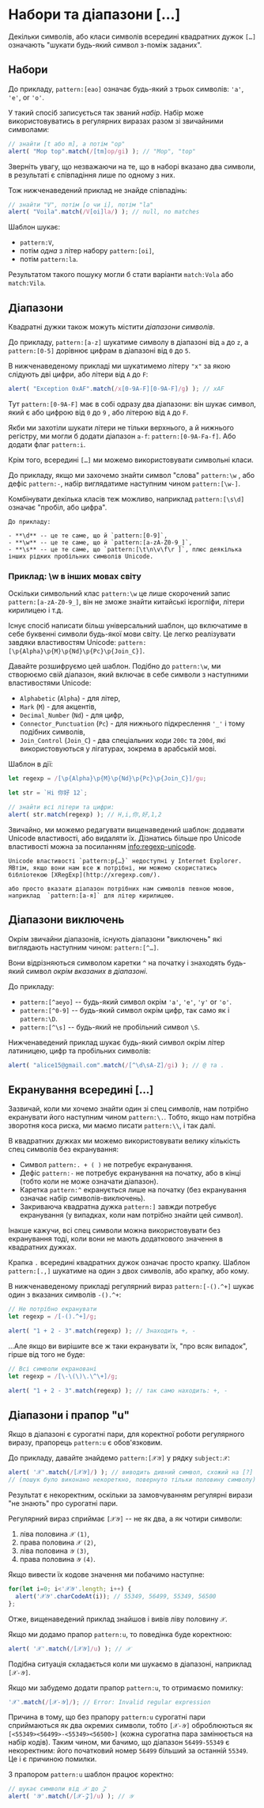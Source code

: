 # Набори та діапазони [...]

Декільки символів, або класи символів всередині квадратних дужок `[…]` означають "шукати будь-який символ з-поміж заданих".

## Набори

До прикладу, `pattern:[eao]` означає будь-який з трьох символів: `'a'`, `'e'`, or `'o'`.

У такий спосіб записується так званий *набір*. Набір може використовуватись в регулярних виразах разом зі звичайними символами:

```js run
// знайти [t або m], а потім "op"
alert( "Mop top".match(/[tm]op/gi) ); // "Mop", "top"
```

Зверніть увагу, що незважаючи на те, що в наборі вказано два символи, в результаті є співпадіння лише по одному з них.

Тож нижченаведений приклад не знайде співпадінь:

```js run
// знайти "V", потім [o чи i], потім "la"
alert( "Voila".match(/V[oi]la/) ); // null, no matches
```

Шаблон шукає:

- `pattern:V`,
- потім *одна* з літер набору `pattern:[oi]`,
- потім `pattern:la`.

Результатом такого пошуку могли б стати варіанти `match:Vola` або `match:Vila`.

## Діапазони

Квадратні дужки також можуть містити *діапазони символів*.

До прикладу, `pattern:[a-z]` шукатиме символу в діапазоні від `a` до `z`, а `pattern:[0-5]` дорівнює цифрам в діапазоні від `0` до `5`.

В нижченаведеному прикладі ми шукатимемо літеру `"x"` за якою слідують дві цифри, або літери від `A` до `F`:

```js run
alert( "Exception 0xAF".match(/x[0-9A-F][0-9A-F]/g) ); // xAF
```

Тут `pattern:[0-9A-F]` має в собі одразу два діапазони: він шукає символ, який є або цифрою від `0` до `9` , або літерою від `A` до `F`.

Якби ми захотіли шукати літери не тільки верхнього, а й нижнього регістру, ми могли б додати діапазон `a-f`: `pattern:[0-9A-Fa-f]`. Або додати флаг `pattern:i`.

Крім того, всередині `[…]` ми можемо використовувати символьні класи.

До прикладу, якщо ми захочемо знайти символ "слова"  `pattern:\w` , або дефіс `pattern:-`, набір виглядатиме наступним чином `pattern:[\w-]`.

Комбінувати декілька класів теж можливо, наприклад `pattern:[\s\d]` означає "пробіл, або цифра".

```smart header="Символьні класи це лише скорочення для деяких наборів символів"
До прикладу:

- **\d** -- це те саме, що й `pattern:[0-9]`,
- **\w** -- це те саме, що й `pattern:[a-zA-Z0-9_]`,
- **\s** -- це те саме, що `pattern:[\t\n\v\f\r ]`, плюс деякілька інших рідких пробільних символів Unicode.
```

### Приклад: \w в інших мовах світу

Оскільки символьний клас `pattern:\w` це лише скорочений запис `pattern:[a-zA-Z0-9_]`, він не зможе знайти китайські ієрогліфи, літери кирилицею і т.д.

Існує спосіб написати більш універсальний шаблон, що включатиме в себе буквенні символи будь-якої мови світу. Це легко реалізувати завдяки властивостям Unicode: `pattern:[\p{Alpha}\p{M}\p{Nd}\p{Pc}\p{Join_C}]`.

Давайте розшифруємо цей шаблон. Подібно до `pattern:\w`, ми створюємо свій діапазон, який включає в себе символи з наступними властивостями Unicode:

- `Alphabetic` (`Alpha`) - для літер,
- `Mark` (`M`) - для акцентів,
- `Decimal_Number` (`Nd`) - для цифр,
- `Connector_Punctuation` (`Pc`) - для нижнього підкреслення `'_'` і тому подібних символів,
- `Join_Control` (`Join_C`) - два спеціальних коди `200c` та `200d`, які використовуються у лігатурах, зокрема в арабській мові.

Шаблон в дії:

```js run
let regexp = /[\p{Alpha}\p{M}\p{Nd}\p{Pc}\p{Join_C}]/gu;

let str = `Hi 你好 12`;

// знайти всі літери та цифри:
alert( str.match(regexp) ); // H,i,你,好,1,2
```

Звичайно, ми можемо редагувати вищенаведений шаблон: додавати Unicode властивості, або видаляти їх. Дізнатись більше про Unicode властивості можна за посиланням <info:regexp-unicode>.

```warn header="Internet Explorer не підтримує Unicode властивості"
Unicode властивості `pattern:p{…}` недоступні у Internet Explorer. ЯВтім, якщо вони нам все ж потрібні, ми можемо скористатись бібліотекою [XRegExp](http://xregexp.com/).

або просто вказати діапазон потрібних нам символів певною мовою, наприклад  `pattern:[а-я]` для літер кирилицею.
```

## Діапазони виключень

Окрім звичайни діапазонів, існують діапазони "виключень" які виглядають наступним чином: `pattern:[^…]`.

Вони відрізняються символом каретки `^` на початку і знаходять будь-який символ *окрім вказаних в діапазоні*.

До прикладу:

- `pattern:[^aeyo]` -- будь-який символ окрім  `'a'`, `'e'`, `'y'` or `'o'`.
- `pattern:[^0-9]` -- будь-який символ окрім цифр, так само як і `pattern:\D`.
- `pattern:[^\s]` -- будь-який не пробільний символ `\S`.

Нижченаведений приклад шукає будь-який символ окрім літер латиницею, цифр та пробільних символів:

```js run
alert( "alice15@gmail.com".match(/[^\d\sA-Z]/gi) ); // @ та .
```

## Екранування всередині […]

Зазвичай, коли ми хочемо знайти один зі спец символів, нам потрібно екранувати його наступним чином `pattern:\.`. Тобто, якщо нам потрібна зворотня коса риска, ми маємо писати `pattern:\\`, і  так далі.

В квадратних дужках ми можемо використовувати велику кількість спец символів без екранування:

- Символ `pattern:. + ( )` не потребує екранування.
- Дефіс `pattern:-` не потребує екранування на початку, або в кінці (тобто коли не може означати діапазон).
- Каретка `pattern:^` екранується лише на початку (без екранування означає набір символів-виключень).
- Закриваюча квадратна дужка `pattern:]` завжди потребує екранування (у випадках, коли нам потрібно знайти цей символ).

Інакше кажучи, всі спец символи можна використовувати без екранування тоді, коли вони не мають додаткового значення в квадратних дужках.

Крапка `.` всередині квадратних дужок означає просто крапку. Шаблон `pattern:[.,]` шукатиме на один з двох символів, або крапку, або кому.

В нижченаведеному прикладі регулярний вираз `pattern:[-().^+]` шукає один з вказаних символів `-().^+`:

```js run
// Не потрібно екранувати
let regexp = /[-().^+]/g;

alert( "1 + 2 - 3".match(regexp) ); // Знаходить +, -
```

...Але якщо ви вирішите все ж таки екранувати їх, "про всяк випадок", гірше від того не буде:

```js run
// Всі символи екрановані
let regexp = /[\-\(\)\.\^\+]/g;

alert( "1 + 2 - 3".match(regexp) ); // так само находить: +, -
```

## Діапазони і прапор "u"

Якщо в діапазоні є сурогатні пари, для коректної роботи регулярного виразу, прапорець `pattern:u` є обов'язковим.

До прикладу, давайте знайдемо `pattern:[𝒳𝒴]` у рядку `subject:𝒳`:

```js run
alert( '𝒳'.match(/[𝒳𝒴]/) ); // виводить дивний символ, схожий на [?]
// (пошук було виконано некореткно, повернуто тільки половину символу)
```

Результат є некоректним, оскільки за замовчуванням регулярні вирази "не знають" про сурогатні пари.

Регулярний вираз сприймає `[𝒳𝒴]` -- не як два, а як чотири символи:
1. ліва половина `𝒳` `(1)`,
2. права половина `𝒳` `(2)`,
3. ліва половина `𝒴` `(3)`,
4. права половина `𝒴` `(4)`.

Якщо вивести їх кодове значення ми побачимо наступне:

```js run
for(let i=0; i<'𝒳𝒴'.length; i++) {
  alert('𝒳𝒴'.charCodeAt(i)); // 55349, 56499, 55349, 56500
};
```

Отже, вищенаведений приклад знайшов і вивів ліву половину `𝒳`.

Якщо ми додамо прапор `pattern:u`, то поведінка буде коректною:

```js run
alert( '𝒳'.match(/[𝒳𝒴]/u) ); // 𝒳
```

Подібна ситуація складається коли ми шукаємо в діапазоні, наприклад `[𝒳-𝒴]`.

Якщо ми забудемо додати прапор `pattern:u`, то отримаємо помилку:

```js run
'𝒳'.match(/[𝒳-𝒴]/); // Error: Invalid regular expression
```

Причина в тому, що без прапору `pattern:u` сурогатні пари сприймаються як два окремих символи, тобто `[𝒳-𝒴]` оброблюються як `[<55349><56499>-<55349><56500>]` (кожна сурогатна пара замінюється на набір кодів). Таким чином, ми бачимо, що діапазон `56499-55349` є некоректним: його початковий номер `56499` більший за останній `55349`. Це і є причиною помилки.

З прапором `pattern:u` шаблон працює коректно:

```js run
// шукає символи від 𝒳 до 𝒵
alert( '𝒴'.match(/[𝒳-𝒵]/u) ); // 𝒴
```
